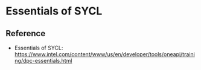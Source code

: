 # Essentials of SYCL

## Reference

- Essentials of SYCL: https://www.intel.com/content/www/us/en/developer/tools/oneapi/training/dpc-essentials.html
